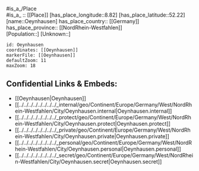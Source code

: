 ﻿---
location: [52.22,8.82] 
mapzoom: [7,12] 
mapmarker: city 
type: City
tags:
- geo/City


SpocWebEntityId: 33069
isDeleted: false
confidential: public

---
#is_a_/Place  
#is_a_ :: [[Place]] 
[has_place_longitude::8.82] 
[has_place_latitude::52.22] 
[name::Oeynhausen] 
has_place_country:: [[Germany]]  
has_place_province:: [[NordRhein-Westfahlen]]  
[Population::] 
[Unknown::] 


```leaflet
id: Oeynhausen
coordinates: [[Oeynhausen]] 
markerFile: [[Oeynhausen]] 
defaultZoom: 11 
maxZoom: 18
```


## Confidential Links & Embeds: 
- [[Oeynhausen|Oeynhausen]]  
- [[../../../../../../../../_internal/geo/Continent/Europe/Germany/West/NordRhein-Westfahlen/City/Oeynhausen.internal|Oeynhausen.internal]] 
- [[../../../../../../../../_protect/geo/Continent/Europe/Germany/West/NordRhein-Westfahlen/City/Oeynhausen.protect|Oeynhausen.protect]] 
- [[../../../../../../../../_private/geo/Continent/Europe/Germany/West/NordRhein-Westfahlen/City/Oeynhausen.private|Oeynhausen.private]] 
- [[../../../../../../../../_personal/geo/Continent/Europe/Germany/West/NordRhein-Westfahlen/City/Oeynhausen.personal|Oeynhausen.personal]] 
- [[../../../../../../../../_secret/geo/Continent/Europe/Germany/West/NordRhein-Westfahlen/City/Oeynhausen.secret|Oeynhausen.secret]] 
